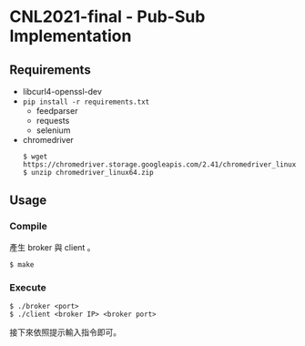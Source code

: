 # CNL2021-final - Pub-Sub Implementation
## Requirements
- libcurl4-openssl-dev
- `pip install -r requirements.txt`
    - feedparser
    - requests
    - selenium
- chromedriver
    ```shell
    $ wget https://chromedriver.storage.googleapis.com/2.41/chromedriver_linux64.zip
    $ unzip chromedriver_linux64.zip
    ```

## Usage
### Compile
產生 broker 與 client 。
```shell
$ make
```
### Execute
```shell
$ ./broker <port>
$ ./client <broker IP> <broker port>
```
接下來依照提示輸入指令即可。